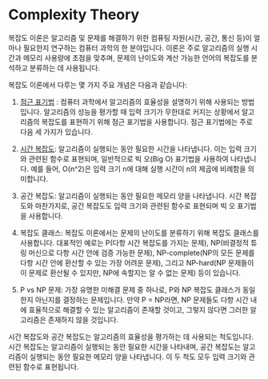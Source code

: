 # Complexity Theory

복잡도 이론은 알고리즘 및 문제를 해결하기 위한 컴퓨팅 자원(시간, 공간, 통신 등)이 얼마나 필요한지 연구하는 컴퓨터 과학의 한 분야입니다. 이론은 주로 알고리즘의 실행 시간과 메모리 사용량에 초점을 맞추며, 문제의 난이도와 계산 가능한 언어의 복잡도를 분석하고 분류하는 데 사용됩니다.

복잡도 이론에서 다루는 몇 가지 주요 개념은 다음과 같습니다:

1. [점근 표기법](https://github.com/weird14446/Study/blob/main/Computer%20Science/Theoretical%20Computer%20Science/Complexity%20Theory/Asymptotic%20Notation.md) : 컴퓨터 과학에서 알고리즘의 효율성을 설명하기 위해 사용되는 방법입니다. 알고리즘의 성능을 평가할 때 입력 크기가 무한대로 커지는 상황에서 알고리즘의 복잡도를 표현하기 위해 점근 표기법을 사용합니다. 점근 표기법에는 주로 다음 세 가지가 있습니다.

2. [시간 복잡도](https://github.com/weird14446/Study/blob/main/Computer%20Science/Theoretical%20Computer%20Science/Complexity%20Theory/Time%20Complexity.md): 알고리즘이 실행되는 동안 필요한 시간을 나타냅니다. 이는 입력 크기와 관련된 함수로 표현되며, 일반적으로 빅 오(Big O) 표기법을 사용하여 나타냅니다. 예를 들어, O(n^2)은 입력 크기 n에 대해 실행 시간이 n의 제곱에 비례함을 의미합니다.
3. 공간 복잡도: 알고리즘이 실행되는 동안 필요한 메모리 양을 나타냅니다. 시간 복잡도와 마찬가지로, 공간 복잡도도 입력 크기와 관련된 함수로 표현되며 빅 오 표기법을 사용합니다.
4. 복잡도 클래스: 복잡도 이론에서는 문제의 난이도를 분류하기 위해 복잡도 클래스를 사용합니다. 대표적인 예로는 P(다항 시간 복잡도를 가지는 문제), NP(비결정적 튜링 머신으로 다항 시간 안에 검증 가능한 문제), NP-complete(NP의 모든 문제를 다항 시간 안에 환산할 수 있는 가장 어려운 문제), 그리고 NP-hard(NP 문제들이 이 문제로 환산될 수 있지만, NP에 속할지는 알 수 없는 문제) 등이 있습니다.
 
5. P vs NP 문제: 가장 유명한 미해결 문제 중 하나로, P와 NP 복잡도 클래스가 동일한지 아닌지를 결정하는 문제입니다. 만약 P = NP라면, NP 문제들도 다항 시간 내에 효율적으로 해결할 수 있는 알고리즘이 존재할 것이고, 그렇지 않다면 그러한 알고리즘은 존재하지 않을 것입니다.

시간 복잡도와 공간 복잡도는 알고리즘의 효율성을 평가하는 데 사용되는 척도입니다. 시간 복잡도는 알고리즘이 실행되는 동안 필요한 시간을 나타내며, 공간 복잡도는 알고리즘이 실행되는 동안 필요한 메모리 양을 나타냅니다. 이 두 척도 모두 입력 크기와 관련된 함수로 표현됩니다.
